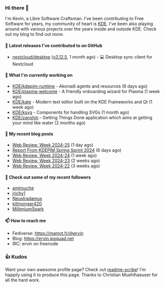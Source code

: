 ### Hi there 👋

I'm Kevin, a Libre Software Craftsman. I've been contributing to Free Software for years,
my community of heart is [KDE](https://kde.org). I've been also playing around with various
projects over the years inside and outside KDE. Check out my blog to find out more.

#### 🔭 Latest releases I've contributed to on GitHub

- [nextcloud/desktop](https://github.com/nextcloud/desktop) ([v3.12.5](https://github.com/nextcloud/desktop/releases/tag/v3.12.5), 1 month ago) - 💻 Desktop sync client for Nextcloud

#### 🌱 What I'm currently working on

- [KDE/kdepim-runtime](https://github.com/KDE/kdepim-runtime) - Akonadi agents and resources (6 days ago)
- [KDE/plasma-welcome](https://github.com/KDE/plasma-welcome) - A friendly onboarding wizard for Plasma (1 week ago)
- [KDE/kate](https://github.com/KDE/kate) - Modern text editor built on the KDE Frameworks and Qt (1 week ago)
- [KDE/ksvg](https://github.com/KDE/ksvg) - Components for handling SVGs (1 month ago)
- [KDE/zanshin](https://github.com/KDE/zanshin) - Getting Things Done application which aims at getting your mind like water (2 months ago)

#### 📜 My recent blog posts

- [Web Review, Week 2024-25](https://ervin.ipsquad.net/blog/2024/06/21/web-review-week-2024-25/) (1 day ago)
- [Report From KDEPIM Spring Sprint 2024](https://ervin.ipsquad.net/blog/2024/06/16/report-from-kdepim-spring-sprint-2024/) (6 days ago)
- [Web Review, Week 2024-24](https://ervin.ipsquad.net/blog/2024/06/14/web-review-week-2024-24/) (1 week ago)
- [Web Review, Week 2024-23](https://ervin.ipsquad.net/blog/2024/06/07/web-review-week-2024-23/) (2 weeks ago)
- [Web Review, Week 2024-22](https://ervin.ipsquad.net/blog/2024/05/31/web-review-week-2024-22/) (3 weeks ago)

#### 👯 Check out some of my recent followers

- [amirouche](https://github.com/amirouche)
- [jrichy1](https://github.com/jrichy1)
- [Neustradamus](https://github.com/Neustradamus)
- [killmonger420](https://github.com/killmonger420)
- [MilleniumSpark](https://github.com/MilleniumSpark)

#### 📫 How to reach me

- Fediverse: https://mamot.fr/@ervin
- Blog: https://ervin.ipsquad.net
- IRC: ervin on freenode

### 👍 Kudos

Want your own awesome profile page? Check out [readme-scribe](https://github.com/muesli/readme-scribe)!
I'm happily using it to produce this page. Thanks to Christian Muehlhaeuser for all the hard work.

